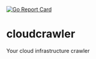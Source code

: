 [![Go Report Card](https://goreportcard.com/badge/github.com/cloudconsole/cloudspider)](https://goreportcard.com/report/github.com/cloudconsole/cloudspider)

# cloudcrawler
Your cloud infrastructure crawler
